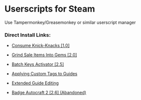 # Userscripts for Steam
Use Tampermonkey/Greasemonkey or similar userscript manager

### Direct Install Links:
* [Consume Knick-Knacks [1.0]](https://github.com/LiteOnE/Steam-Scripts/raw/master/Consume-Knick-Knacks/Consume-Knick-Knacks.user.js)

* [Grind Sale Items Into Gems [2.0]](https://github.com/LiteOnE/Steam-Scripts/raw/master/Grind-Sale-Items-Into-Gems/Grind-Sale-Items-Into-Gems.user.js)

* [Batch Keys Activator [2.5]](https://github.com/LiteOnE/Steam-Scripts/raw/master/Batch-Keys-Activator/Batch-Keys-Activator.user.js)

* [Applying Custom Tags to Guides](https://github.com/LiteOnE/Steam-Scripts/raw/master/Applying-Custom-Tags-to-Guides.user.js)

* [Extended Guide Editing](https://github.com/LiteOnE/Steam-Scripts/raw/master/Extended-Guide-Editing.user.js)

* [Badge Autocraft 2 [2.6] (Abandoned)](https://github.com/LiteOnE/Steam-Scripts/raw/master/Badge-Autocraft-2/Badge-Autocraft-2.user.js)
